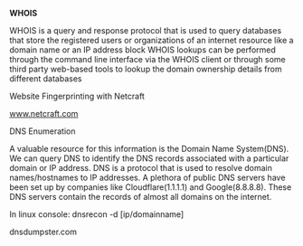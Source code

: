 
**WHOIS**


WHOIS is a query and response protocol that is used to query databases that store the registered users or organizations of an internet resource like a domain name or an IP address block
WHOIS lookups can be performed through the command line interface via the WHOIS client or through some third party web-based tools to lookup the domain ownership details from different databases


Website Fingerprinting with Netcraft

www.netcraft.com




DNS Enumeration


A valuable resource for this information is the Domain Name System(DNS).
We can query DNS to identify the DNS records associated with a particular domain or IP address.
DNS is a protocol that is used to resolve domain names/hostnames to IP addresses.
A plethora of public DNS servers have been set up by companies like Cloudflare(1.1.1.1) and Google(8.8.8.8). These DNS servers contain the records of almost all domains on the internet.


In linux console:
dnsrecon -d [ip/domainname]

dnsdumpster.com




